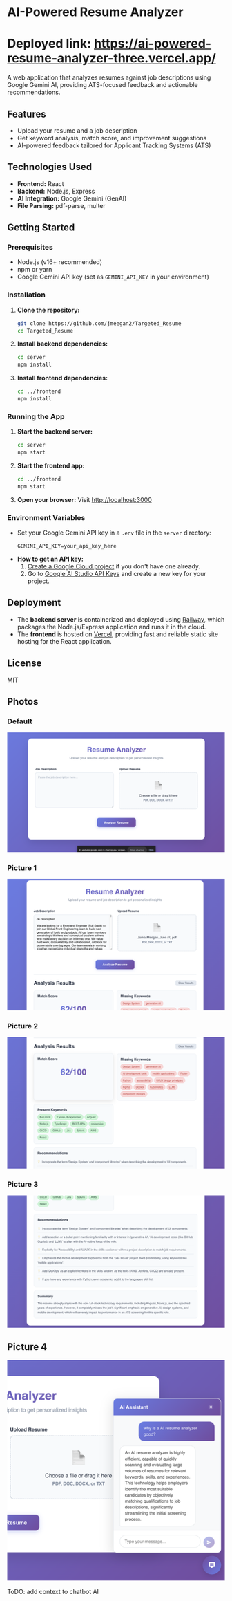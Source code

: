 # AI-Powered Resume Analyzer
# Deployed link: https://ai-powered-resume-analyzer-three.vercel.app/
A web application that analyzes resumes against job descriptions using Google Gemini AI, providing ATS-focused feedback and actionable recommendations.

## Features
- Upload your resume and a job description
- Get keyword analysis, match score, and improvement suggestions
- AI-powered feedback tailored for Applicant Tracking Systems (ATS)

## Technologies Used
- **Frontend:** React
- **Backend:** Node.js, Express
- **AI Integration:** Google Gemini (GenAI)
- **File Parsing:** pdf-parse, multer

## Getting Started

### Prerequisites
- Node.js (v16+ recommended)
- npm or yarn
- Google Gemini API key (set as `GEMINI_API_KEY` in your environment) 

### Installation
1. **Clone the repository:**
   ```bash
   git clone https://github.com/jmeegan2/Targeted_Resume
   cd Targeted_Resume
   ```
2. **Install backend dependencies:**
   ```bash
   cd server
   npm install
   ```
3. **Install frontend dependencies:**
   ```bash
   cd ../frontend
   npm install
   ```

### Running the App
1. **Start the backend server:**
   ```bash
   cd server
   npm start
   ```
2. **Start the frontend app:**
   ```bash
   cd ../frontend
   npm start
   ```
3. **Open your browser:**
   Visit [http://localhost:3000](http://localhost:3000)

### Environment Variables
- Set your Google Gemini API key in a `.env` file in the `server` directory:
  ```env
  GEMINI_API_KEY=your_api_key_here
  ```
- **How to get an API key:**
  1. [Create a Google Cloud project](https://developers.google.com/workspace/guides/create-project) if you don't have one already.
  2. Go to [Google AI Studio API Keys](https://aistudio.google.com/app/apikey) and create a new key for your project.

## Deployment

- The **backend server** is containerized and deployed using [Railway](https://railway.app/), which packages the Node.js/Express application and runs it in the cloud.
- The **frontend** is hosted on [Vercel](https://vercel.com/), providing fast and reliable static site hosting for the React application.

## License
MIT 

## Photos

### Default
![Default Screen](./defaultscreen.png)

### Picture 1
![Picture 1](./picture1.png)

### Picture 2
![Picture 2](./picture2.png)

### Picture 3
![Picture 3](./picture3.png) 

## Picture 4
![Picture 4](./chatbot.png) 


ToDO: add context to chatbot AI
